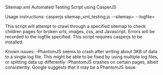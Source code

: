 Sitemap.xml Automated Testing Script using CasperJS

Usage instructions: casperjs sitemap_xml_testing.js --sitemap=<URL TO SITEMAP> --logfile=<LOG FILE NAME>

This script will attempt to crawl through a specified sitemap to check children pages for broken urls, 
images, css, and Javascript. Errors will be recorded to the logfile specified. This script requires 
casperjs to be installed.

Known issues:
-PhantomJS seems to crash after writing about 3KB of data to a single log file. This might be able to be fixed
by using multiple log files, or splitting data up differently
-PhantomJS crashes on certain pages, albeit consistently. Google suggests that it may be a PhantomJS issue.
